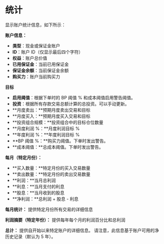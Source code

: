# **统计**

显示账户统计信息，如下所示：

**账户信息：**
- **类型**：现金或保证金账户
- **ID**：账户 ID（仅显示最后四个字符）
- **权益**：账户总价值
- **已用保证金**：当前已用保证金
- **保证金余额**：当前保证金余额
- **购买力**：账户当前购买力

**目标**
- **启用阈值**：根据下单时的 BP 阈值 % 和成本阈值启用警告阈值。
- **投资**：根据所有存款交易总额计算的总投资。可以手动更新。
- **月度卖出：**预期月度卖出交易和目标
- **月度买入：**预期月度买入交易和目标
- **投资组合规模：**投资组合中的目标仓位数量
- **月度利润 %：**月度利润目标 %
- **年度利润 %：**年度利润目标 %
- **BP 阈值 %：**购买力阈值。下单时发出警告。
- **成本阈值：**总成本阈值。下单时发出警告。

**每月（特定月份）：**
- **买入数量：**特定月份的买入交易数量
- **卖出数量：**特定月份的卖出交易数量
- **利润：**当月总利润
- **利息：**当月支付的利息
- **股息：**当月收到的股息
- **净利润：**总利润 + 股息 - 利息

**每月统计：**
提供特定月份所有交易的详细信息

**利润摘要（特定年份）：**
提供每年每个月的利润百分比和总利润

**总计：**
提供自开始以来特定账户的详细信息。
请注意，此信息基于账户可用的净历史记录（默认为 5 年）。


